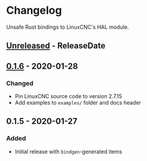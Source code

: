 # Changelog

Unsafe Rust bindings to LinuxCNC's HAL module.

<!-- next-header -->

## [Unreleased] - ReleaseDate

## [0.1.6] - 2020-01-28

### Changed

- Pin LinuxCNC source code to version 2.7.15
- Add examples to `examples/` folder and docs header

## 0.1.5 - 2020-01-27

### Added

- Initial release with `bindgen`-generated items

<!-- next-url -->

[unreleased]: https://github.com/jamwaffles/linuxcnc-hal-rs/compare/linuxcnc-hal-v0.1.6...HEAD
[0.1.6]: https://github.com/jamwaffles/linuxcnc-hal-rs/compare/linuxcnc-hal-v0.1.5...linuxcnc-hal-v0.1.6
